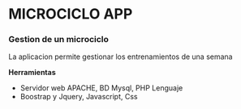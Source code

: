 # MICROCICLO APP
<h3> Gestion de un microciclo</h3>
<p> La aplicacion permite gestionar los entrenamientos de una semana </p>
<p><b>Herramientas</b></p>
<ul>
<li>Servidor web APACHE, BD Mysql, PHP Lenguaje</li>
<li> Boostrap y Jquery, Javascript, Css</li>
<ul>
